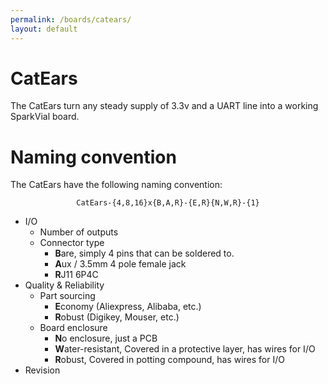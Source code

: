 ```yaml
---
permalink: /boards/catears/
layout: default
---
```


# CatEars
The CatEars turn any steady supply of 3.3v and a UART line into a working SparkVial board.

# Naming convention
The CatEars have the following naming convention:

<center><p><code>CatEars-{4,8,16}x{B,A,R}-{E,R}{N,W,R}-{1}</code></p></center>

- I/O  
  - Number of outputs  
  - Connector type  
    - **B**are, simply 4 pins that can be soldered to.  
    - **A**ux / 3.5mm 4 pole female jack  
    - **R**J11 6P4C  
- Quality & Reliability
  - Part sourcing
    - **E**conomy (Aliexpress, Alibaba, etc.)
    - **R**obust (Digikey, Mouser, etc.)
  - Board enclosure
    - **N**o enclosure, just a PCB
    - **W**ater-resistant, Covered in a protective layer, has wires for I/O
    - **R**obust, Covered in potting compound, has wires for I/O
- Revision

